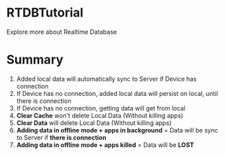 # RTDBTutorial
Explore more about Realtime Database

# Summary

1. Added local data will automatically sync to Server if Device has connection
2. If Device has no connection, added local data will persist on local, until there is connection
3. If Device has no connection, getting data will get from local
4. **Clear Cache** won't delete Local Data (Without killing apps)
5. **Clear Data** will delete Local Data (Without killing apps)
6. **Adding data in offline mode + apps in background** = Data will be sync to Server if **there is connection**
7. **Adding data in offline mode + apps killed** = Data will be **LOST**

